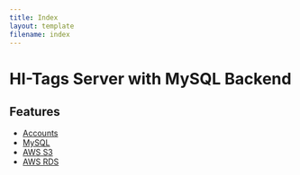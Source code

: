 ```yaml
---
title: Index 
layout: template
filename: index
---
```


# HI-Tags Server with MySQL Backend 

## Features
- [Accounts](accounts)
- [MySQL](mysql)
- [AWS S3](aws_s3)
- [AWS RDS](aws_rds)
